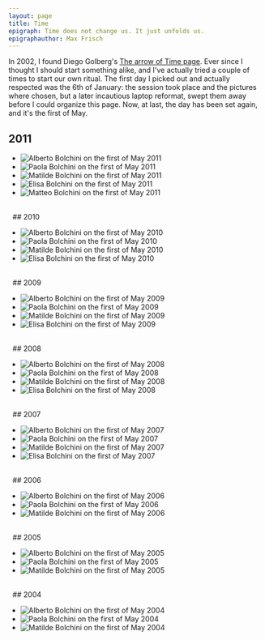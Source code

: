 ```yaml
---
layout: page
title: Time
epigraph: Time does not change us. It just unfolds us.
epigraphauthor: Max Frisch
---
```


In 2002, I found Diego Golberg's [The arrow of Time page](http://www.zonezero.com/magazine/essays/diegotime/time.html). 
Ever since I thought I should start something alike, and I've actually tried a couple of times to start our own ritual. 
The first day I picked out and actually respected was the 6th of January: the session took place and the pictures where 
chosen, but a later incautious laptop reformat, swept them away before I could organize this page. Now, at last, 
the day has been set again, and it's the first of May.

## 2011
<ul class="h">
	<li><img src="/img/time/alberto-bolchini-2011.jpg" alt="Alberto Bolchini on the first of May 2011" title="Alberto Bolchini on the first of May 2011"/></li>
	<li><img src="/img/time/paola-bolchini-2011.jpg" alt="Paola Bolchini on the first of May 2011" title="Paola Bolchini on the first of May 2011"/></li>
	<li><img src="/img/time/matilde-bolchini-2011.jpg" alt="Matilde Bolchini on the first of May 2011" title="Matilde Bolchini on the first of May 2011"/></li>
	<li><img src="/img/time/elisa-bolchini-2011.jpg" alt="Elisa Bolchini on the first of May 2011" title="Elisa Bolchini on the first of May 2011"/></li>
	<li><img src="/img/time/matteo-bolchini-2011.jpg" alt="Matteo Bolchini on the first of May 2011" title="Matteo Bolchini on the first of May 2011"/></li>
</ul>
<div class="clear">&#160;</div>
&#160;
## 2010
<ul class="h">
	<li><img src="/img/time/alberto-bolchini-2010.jpg" alt="Alberto Bolchini on the first of May 2010" title="Alberto Bolchini on the first of May 2010"/></li>
	<li><img src="/img/time/paola-bolchini-2010.jpg" alt="Paola Bolchini on the first of May 2010" title="Paola Bolchini on the first of May 2010"/></li>
	<li><img src="/img/time/matilde-bolchini-2010.jpg" alt="Matilde Bolchini on the first of May 2010" title="Matilde Bolchini on the first of May 2010"/></li>
	<li><img src="/img/time/elisa-bolchini-2010.jpg" alt="Elisa Bolchini on the first of May 2010" title="Elisa Bolchini on the first of May 2010"/></li>
</ul>
<div class="clear">&#160;</div>
&#160;
## 2009
<ul class="h">
	<li><img src="/img/time/alberto-bolchini-2009.jpg" alt="Alberto Bolchini on the first of May 2009" title="Alberto Bolchini on the first of May 2009"/></li>
	<li><img src="/img/time/paola-bolchini-2009.jpg" alt="Paola Bolchini on the first of May 2009" title="Paola Bolchini on the first of May 2009"/></li>
	<li><img src="/img/time/matilde-bolchini-2009.jpg" alt="Matilde Bolchini on the first of May 2009" title="Matilde Bolchini on the first of May 2009"/></li>
	<li><img src="/img/time/elisa-bolchini-2009.jpg" alt="Elisa Bolchini on the first of May 2009" title="Elisa Bolchini on the first of May 2009"/></li>
</ul>
<div class="clear">&#160;</div>
&#160;
## 2008
<ul class="h">
	<li><img src="/img/time/alberto-bolchini-2008.jpg" alt="Alberto Bolchini on the first of May 2008" title="Alberto Bolchini on the first of May 2008"/></li>
	<li><img src="/img/time/paola-bolchini-2008.jpg" alt="Paola Bolchini on the first of May 2008" title="Paola Bolchini on the first of May 2008"/></li>
	<li><img src="/img/time/matilde-bolchini-2008.jpg" alt="Matilde Bolchini on the first of May 2008" title="Matilde Bolchini on the first of May 2008"/></li>
	<li><img src="/img/time/elisa-bolchini-2008.jpg" alt="Elisa Bolchini on the first of May 2008" title="Elisa Bolchini on the first of May 2008"/></li>
</ul>
<div class="clear">&#160;</div>
&#160;
## 2007
<ul class="h">
	<li><img src="/img/time/alberto-bolchini-2007.jpg" alt="Alberto Bolchini on the first of May 2007" title="Alberto Bolchini on the first of May 2007"/></li>
	<li><img src="/img/time/paola-bolchini-2007.jpg" alt="Paola Bolchini on the first of May 2007" title="Paola Bolchini on the first of May 2007"/></li>
	<li><img src="/img/time/matilde-bolchini-2007.jpg" alt="Matilde Bolchini on the first of May 2007" title="Matilde Bolchini on the first of May 2007"/></li>
	<li><img src="/img/time/elisa-bolchini-2007.jpg" alt="Elisa Bolchini on the first of May 2007" title="Elisa Bolchini on the first of May 2007"/></li>
</ul>
<div class="clear">&#160;</div>
&#160;
## 2006
<ul class="h">
	<li><img src="/img/time/alberto-bolchini-2006.jpg" alt="Alberto Bolchini on the first of May 2006" title="Alberto Bolchini on the first of May 2006"/></li>
	<li><img src="/img/time/paola-bolchini-2006.jpg" alt="Paola Bolchini on the first of May 2006" title="Paola Bolchini on the first of May 2006"/></li>
	<li><img src="/img/time/matilde-bolchini-2006.jpg" alt="Matilde Bolchini on the first of May 2006" title="Matilde Bolchini on the first of May 2006"/></li>
</ul>
<div class="clear">&#160;</div>
&#160;
## 2005
<ul class="h">
	<li><img src="/img/time/alberto-bolchini-2005.jpg" alt="Alberto Bolchini on the first of May 2005" title="Alberto Bolchini on the first of May 2005"/></li>
	<li><img src="/img/time/paola-bolchini-2005.jpg" alt="Paola Bolchini on the first of May 2005" title="Paola Bolchini on the first of May 2005"/></li>
	<li><img src="/img/time/matilde-bolchini-2005.jpg" alt="Matilde Bolchini on the first of May 2005" title="Matilde Bolchini on the first of May 2005"/></li>
</ul>
<div class="clear">&#160;</div>
&#160;
## 2004
<ul class="h">
	<li><img src="/img/time/alberto-bolchini-2004.jpg" alt="Alberto Bolchini on the first of May 2004" title="Alberto Bolchini on the first of May 2004"/></li>
	<li><img src="/img/time/paola-bolchini-2004.jpg" alt="Paola Bolchini on the first of May 2004" title="Paola Bolchini on the first of May 2004"/></li>
	<li><img src="/img/time/matilde-bolchini-2004.jpg" alt="Matilde Bolchini on the first of May 2004" title="Matilde Bolchini on the first of May 2004"/></li>
</ul>
<div class="clear">&#160;</div>
&#160;